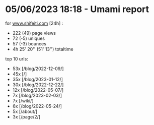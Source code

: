 # 05/06/2023 18:18 - Umami report
for www.shifeiti.com [24h] :

 - 222 (49) page views
 - 72 (-5) uniques
 - 57 (-3) bounces
 - 4h 25' 20'' (51' 13'') totaltime


top 10 urls:
 - 53x [/blog/2022-12-09/]
 - 45x [/]
 - 35x [/blog/2023-01-12/]
 - 30x [/blog/2022-12-22/]
 - 12x [/blog/2022-05-07/]
 - 7x [/blog/2023-02-03/]
 - 7x [/wiki/]
 - 6x [/blog/2022-05-24/]
 - 5x [/about/]
 - 3x [/page/2/]


